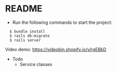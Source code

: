 # README

* Run the following commands to start the project:
```
  $ bundle install
  $ rails db:migrate
  $ rails server
```

Video demo: https://videobin.shopify.io/v/rgEBkD

* Todo
  * Service classes
